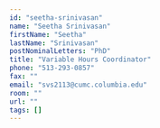 ```yaml
---
id: "seetha-srinivasan"
name: "Seetha Srinivasan"
firstName: "Seetha"
lastName: "Srinivasan"
postNominalLetters: "PhD"
title: "Variable Hours Coordinator"
phone: "513-293-0857"
fax: ""
email: "svs2113@cumc.columbia.edu"
room: ""
url: ""
tags: []
---
```

